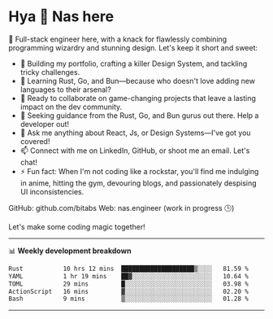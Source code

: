 # Hya 👋 Nas here

👋 Full-stack engineer here, with a knack for flawlessly combining programming wizardry and stunning design. Let's keep it short and sweet:

- 🔭 Building my portfolio, crafting a killer Design System, and tackling tricky challenges.
- 🌱 Learning Rust, Go, and Bun—because who doesn't love adding new languages to their arsenal?
- 👯 Ready to collaborate on game-changing projects that leave a lasting impact on the dev community.
- 🤔 Seeking guidance from the Rust, Go, and Bun gurus out there. Help a developer out!
- 💬 Ask me anything about React, Js, or Design Systems—I've got you covered!
- 📫 Connect with me on LinkedIn, GitHub, or shoot me an email. Let's chat!
- ⚡ Fun fact: When I'm not coding like a rockstar, you'll find me indulging in anime, hitting the gym, devouring blogs, and passionately despising UI inconsistencies.

GitHub: github.com/bitabs
Web: nas.engineer (work in progress 🕒)

Let's make some coding magic together!

-------
📊 **Weekly development breakdown**
<!--START_SECTION:waka-->

```txt
Rust           10 hrs 12 mins  ████████████████████▒░░░░   81.59 %
YAML           1 hr 19 mins    ██▓░░░░░░░░░░░░░░░░░░░░░░   10.64 %
TOML           29 mins         █░░░░░░░░░░░░░░░░░░░░░░░░   03.98 %
ActionScript   16 mins         ▓░░░░░░░░░░░░░░░░░░░░░░░░   02.20 %
Bash           9 mins          ▒░░░░░░░░░░░░░░░░░░░░░░░░   01.28 %
```

<!--END_SECTION:waka-->
-------
